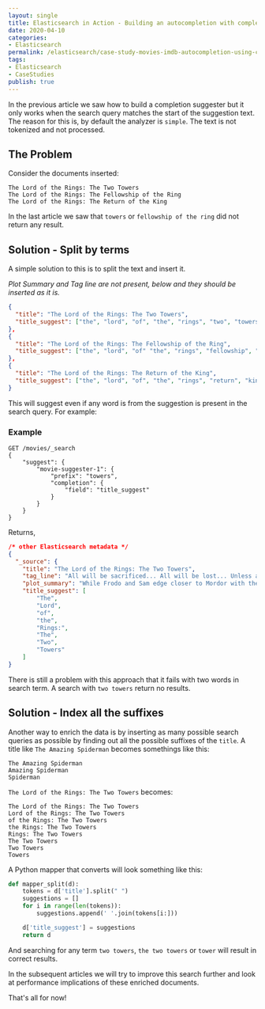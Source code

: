 ```yaml
---
layout: single
title: Elasticsearch in Action - Building an autocompletion with completion suggester (Case Study - IMDB) - Part 2
date: 2020-04-10
categories:
- Elasticsearch
permalink: /elasticsearch/case-study-movies-imdb-autocompletion-using-completion-suggester-2
tags:
- Elasticsearch
- CaseStudies
publish: true
---
```


In the previous article we saw how to build a completion suggester but it only works when the search query matches the start of the suggestion text. The reason for this is, by default the analyzer is `simple`. The text is not tokenized and not processed.

## The Problem
Consider the documents inserted:
```
The Lord of the Rings: The Two Towers
The Lord of the Rings: The Fellowship of the Ring
The Lord of the Rings: The Return of the King
```
In the last article we saw that `towers` or `fellowship of the ring` did not return any result.

## Solution - Split by terms
A simple solution to this is to split the text and insert it.

*Plot Summary and Tag line are not present, below and they should be inserted as it is.*

```json
{
  "title": "The Lord of the Rings: The Two Towers",
  "title_suggest": ["the", "lord", "of", "the", "rings", "two", "towers"]
},
{
  "title": "The Lord of the Rings: The Fellowship of the Ring",
  "title_suggest": ["the", "lord", "of" "the", "rings", "fellowship", "ring"] 
},
{
  "title": "The Lord of the Rings: The Return of the King",
  "title_suggest": ["the", "lord", "of", "the", "rings", "return", "king"]
}
```
This will suggest even if any word is from the suggestion is present in the search query. For example:

### Example
```
GET /movies/_search
{
    "suggest": {
        "movie-suggester-1": {
            "prefix": "towers",
            "completion": {
                "field": "title_suggest"
            }
        }
    }
}
```
Returns,
```json
/* other Elasticsearch metadata */
{
  "_source": {
    "title": "The Lord of the Rings: The Two Towers",
    "tag_line": "All will be sacrificed... All will be lost... Unless all unite against evil. (Trailer)",
    "plot_summary": "While Frodo and Sam edge closer to Mordor with the help of the shifty Gollum, the divided fellowship makes a stand against Sauron's new ally, Saruman, and his hordes of Isengard.",
    "title_suggest": [
        "The",
        "Lord",
        "of",
        "the",
        "Rings:",
        "The",
        "Two",
        "Towers"
    ]
}
```
There is still a problem with this approach that it fails with two words in search term. A search with `two towers` return no results.

## Solution - Index all the suffixes
Another way to enrich the data is by inserting as many possible search queries as possible by finding out all the possible suffixes of the `title`. A title like `The Amazing Spiderman` becomes somethings like this:
```
The Amazing Spiderman
Amazing Spiderman
Spiderman
```
`The Lord of the Rings: The Two Towers` becomes:
```
The Lord of the Rings: The Two Towers
Lord of the Rings: The Two Towers
of the Rings: The Two Towers
the Rings: The Two Towers
Rings: The Two Towers
The Two Towers
Two Towers
Towers
```

A Python mapper that converts will look something like this:
```python
def mapper_split(d):
    tokens = d['title'].split(" ")
    suggestions = []
    for i in range(len(tokens)):
        suggestions.append(' '.join(tokens[i:]))

    d['title_suggest'] = suggestions
    return d
```

And searching for any term `two towers`, `the two towers` or `tower` will result in correct results.

In the subsequent articles we will try to improve this search further and look at performance implications of these enriched documents.

That's all for now!